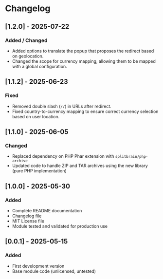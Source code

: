 # Changelog

## [1.2.0] - 2025-07-22
### Added / Changed
- Added options to translate the popup that proposes the redirect based on geolocation.
- Changed the scope for currency mapping, allowing them to be mapped with a global configuration.

## [1.1.2] - 2025-06-23
### Fixed
- Removed double slash (`//`) in URLs after redirect.
- Fixed country-to-currency mapping to ensure correct currency selection based on user location.

## [1.1.0] - 2025-06-05
### Changed
- Replaced dependency on PHP Phar extension with `splitbrain/php-archive`
- Updated code to handle ZIP and TAR archives using the new library (pure PHP implementation)

## [1.0.0] - 2025-05-30
### Added
- Complete README documentation
- Changelog file
- MIT License file
- Module tested and validated for production use

## [0.0.1] - 2025-05-15
### Added
- First development version
- Base module code (unlicensed, untested)
